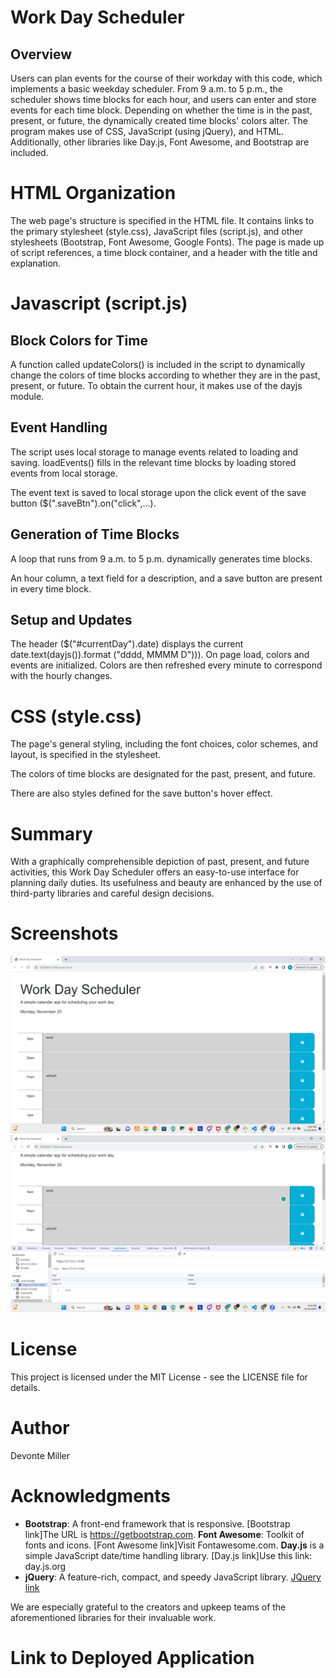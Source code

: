 # Work Day Scheduler

## Overview 
Users can plan events for the course of their workday with this code, which implements a basic weekday scheduler. From 9 a.m. to 5 p.m., the scheduler shows time blocks for each hour, and users can enter and store events for each time block. Depending on whether the time is in the past, present, or future, the dynamically created time blocks' colors alter. The program makes use of CSS, JavaScript (using jQuery), and HTML. Additionally, other libraries like Day.js, Font Awesome, and Bootstrap are included.

# HTML Organization

The web page's structure is specified in the HTML file. It contains links to the primary stylesheet (style.css), JavaScript files (script.js), and other stylesheets (Bootstrap, Font Awesome, Google Fonts).
The page is made up of script references, a time block container, and a header with the title and explanation.

# Javascript (script.js)

## Block Colors for Time
A function called updateColors() is included in the script to dynamically change the colors of time blocks according to whether they are in the past, present, or future. To obtain the current hour, it makes use of the dayjs module.

## Event Handling
The script uses local storage to manage events related to loading and saving.
loadEvents() fills in the relevant time blocks by loading stored events from local storage.

The event text is saved to local storage upon the click event of the save button ($(".saveBtn").on("click",...).

## Generation of Time Blocks
A loop that runs from 9 a.m. to 5 p.m. dynamically generates time blocks.

An hour column, a text field for a description, and a save button are present in every time block.

## Setup and Updates
The header ($("#currentDay").date) displays the current date.text(dayjs()).format ("dddd, MMMM D"))).
On page load, colors and events are initialized. Colors are then refreshed every minute to correspond with the hourly changes.

# CSS (style.css)

The page's general styling, including the font choices, color schemes, and layout, is specified in the stylesheet.

The colors of time blocks are designated for the past, present, and future.

There are also styles defined for the save button's hover effect.

# Summary

With a graphically comprehensible depiction of past, present, and future activities, this Work Day Scheduler offers an easy-to-use interface for planning daily duties. Its usefulness and beauty are enhanced by the use of third-party libraries and careful design decisions.

# Screenshots

<img src="./assets/images/Screenshot (14).png">
<img src="./assets/images/Screenshot (15).png">

# License

This project is licensed under the MIT License - see the LICENSE file for details.


# Author

Devonte Miller


# Acknowledgments

- **Bootstrap**: A front-end framework that is responsive. [Bootstrap link]The URL is https://getbootstrap.com.
**Font Awesome**: Toolkit of fonts and icons. [Font Awesome link]Visit Fontawesome.com.
**Day.js** is a simple JavaScript date/time handling library. [Day.js link]Use this link: day.js.org
- **jQuery**: A feature-rich, compact, and speedy JavaScript library. [JQuery link](www.jquery.com/)

We are especially grateful to the creators and upkeep teams of the aforementioned libraries for their invaluable work.

# Link to Deployed Application

